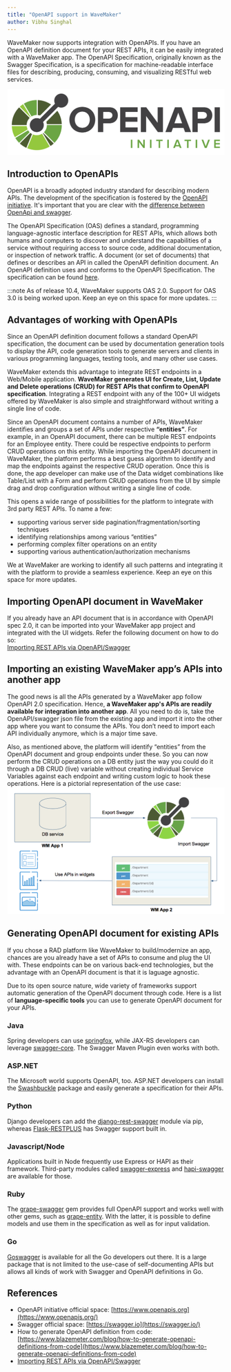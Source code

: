 ```yaml
---
title: "OpenAPI support in WaveMaker"
author: Vibhu Singhal
---
```


WaveMaker now supports integration with OpenAPIs. If you have an OpenAPI definition document for your REST APIs, it can be easily integrated with a WaveMaker app. The OpenAPI Specification, originally known as the Swagger Specification, is a specification for machine-readable interface files for describing, producing, consuming, and visualizing RESTful web services.
<!-- truncate -->

![OpenApi](/learn/assets/OpenAPI_Logo.png)

## Introduction to OpenAPIs

OpenAPI is a broadly adopted industry standard for describing modern APIs. The development of the specification is fostered by the [OpenAPI initiative](https://www.openapis.org/). It's important that you are clear with the [difference between OpenApi and swagger](https://swagger.io/blog/api-strategy/difference-between-swagger-and-openapi/).

The OpenAPI Specification (OAS) defines a standard, programming language-agnostic interface description for REST APIs, which allows both humans and computers to discover and understand the capabilities of a service without requiring access to source code, additional documentation, or inspection of network traffic. A document (or set of documents) that defines or describes an API in called the OpenAPI definition document. An OpenAPI definition uses and conforms to the OpenAPI Specification. The specification can be found [here](http://spec.openapis.org/oas/v3.0.3).

:::note
As of release 10.4, WaveMaker supports OAS 2.0. Support for OAS 3.0 is being worked upon. Keep an eye on this space for more updates.
:::

  
## Advantages of working with OpenAPIs
Since an OpenAPI definition document follows a standard OpenAPI specification, the document can be used by documentation generation tools to display the API, code generation tools to generate servers and clients in various programming languages, testing tools, and many other use cases.

WaveMaker extends this advantage to integrate REST endpoints in a Web/Mobile application. **WaveMaker generates UI for Create, List, Update and Delete operations (CRUD) for REST APIs that confirm to OpenAPI specification**. Integrating a REST endpoint with any of the 100+ UI widgets offered by WaveMaker is also simple and straightforward without writing a single line of code.

Since an OpenAPI document contains a number of APIs, WaveMaker identifies and groups a set of APIs under respective **“entities”**. For example, in an OpenAPI document, there can be multiple REST endpoints for an Employee entity. There could be respective endpoints to perform CRUD operations on this entity. While importing the OpenAPI document in WaveMaker, the platform performs a best guess algorithm to identify and map the endpoints against the respective CRUD operation. Once this is done, the app developer can make use of the Data widget combinations like Table/List with a Form and perform CRUD operations from the UI by simple drag and drop configuration without writing a single line of code.

This opens a wide range of possibilities for the platform to integrate with 3rd party REST APIs. To name a few:
- supporting various server side pagination/fragmentation/sorting techniques
- identifying relationships among various “entities”
- performing complex filter operations on an entity
- supporting various authentication/authorization mechanisms

We at WaveMaker are working to identify all such patterns and integrating it with the platform to provide a seamless experience. Keep an eye on this space for more updates.


## Importing OpenAPI document in WaveMaker
If you already have an API document that is in accordance with OpenAPI spec 2.0, it can be imported into your WaveMaker app project and integrated with the UI widgets. Refer the following document on how to do so:  
[Importing REST APIs via OpenAPI/Swagger](/learn/app-development/services/api-designer/import-rest-apis-swagger)

## Importing an existing WaveMaker app’s APIs into another app
The good news is all the APIs generated by a WaveMaker app follow OpenAPI 2.0 specification. Hence, **a WaveMaker app's APIs are readily available for integration into another app**. All you need to do is, take the OpenAPI/swagger json file from the existing app and import it into the other app where you want to consume the APIs. You don’t need to import each API individually anymore, which is a major time save.

Also, as mentioned above, the platform will identify “entities” from the OpenAPI document and group endpoints under these. So you can now perform the CRUD operations on a DB entity just the way you could do it through a DB CRUD (live) variable without creating individual Service Variables against each endpoint and writing custom logic to hook these operations. Here is a pictorial representation of the use case:  
![Open API Import Use Case](/learn/assets/OpenAPI_Scenario.png)

## Generating OpenAPI document for existing APIs
If you chose a RAD platform like WaveMaker to build/modernize an app, chances are you already have a set of APIs to consume and plug the UI with. These endpoints can be on various back-end technologies, but the advantage with an OpenAPI document is that it is laguage agnostic.

Due to its open source nature, wide variety of frameworks support automatic generation of the OpenAPI document through code. Here is a list of **language-specific tools** you can use to generate OpenAPI document for your APIs.

### Java
Spring developers can use [springfox](https://github.com/springfox/springfox), while JAX-RS developers can leverage [swagger-core](https://github.com/swagger-api/swagger-core). The Swagger Maven Plugin even works with both.

### ASP.NET
The Microsoft world supports OpenAPI, too. ASP.NET developers can install the [Swashbuckle](https://github.com/domaindrivendev/Swashbuckle) package and easily generate a specification for their APIs.

### Python
Django developers can add the [django-rest-swagger](https://github.com/marcgibbons/django-rest-swagger) module via pip, whereas [Flask-RESTPLUS](https://github.com/noirbizarre/flask-restplus) has Swagger support built in.

### Javascript/Node
Applications built in Node frequently use Express or HAPI as their framework. Third-party modules called [swagger-express](https://www.npmjs.com/package/swagger-express) and [hapi-swagger](https://www.npmjs.com/package/hapi-swagger) are available for those.

### Ruby
The [grape-swagger](https://github.com/ruby-grape/grape-swagger) gem provides full OpenAPI support and works well with other gems, such as [grape-entity](https://github.com/ruby-grape/grape-entity). With the latter, it is possible to define models and use them in the specification as well as for input validation.

### Go
[Goswagger](https://goswagger.io/) is available for all the Go developers out there. It is a large package that is not limited to the use-case of self-documenting APIs but allows all kinds of work with Swagger and OpenAPI definitions in Go.

## References
- OpenAPI initiative official space: [https://www.openapis.org](https://www.openapis.org/)
- Swagger official space: [https://swagger.io](https://swagger.io/)
- How to generate OpenAPI definition from code: [https://www.blazemeter.com/blog/how-to-generate-openapi-definitions-from-code](https://www.blazemeter.com/blog/how-to-generate-openapi-definitions-from-code)
- [Importing REST APIs via OpenAPI/Swagger](/learn/app-development/services/api-designer/import-rest-apis-swagger)